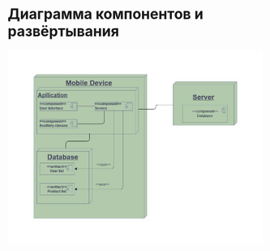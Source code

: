 # Диаграмма компонентов и развёртывания  

![Диаграмма компонентов и развёртывания](https://github.com/Autanos/lab2_jcrpo/blob/main/diagrams/images/DeploymentDiagramm.jpg) 
